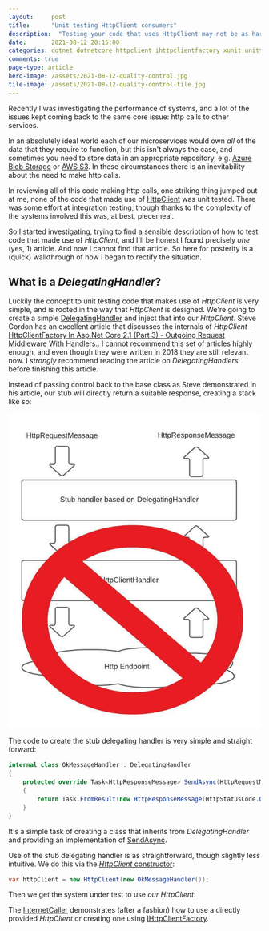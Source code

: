 ```yaml
---
layout: 	post
title:  	"Unit testing HttpClient consumers"
description:  "Testing your code that uses HttpClient may not be as hard as you thought"
date:   	2021-08-12 20:15:00
categories: dotnet dotnetcore httpclient ihttpclientfactory xunit unittest
comments: true
page-type: article
hero-image: /assets/2021-08-12-quality-control.jpg
tile-image: /assets/2021-08-12-quality-control-tile.jpg
---
```


Recently I was investigating the performance of systems, and a lot of the issues kept coming back to the same core issue: http calls to other services.

In an absolutely ideal world each of our microservices would own _all_ of the data that they require to function, but this isn't always the case, and sometimes you need to store data in an appropriate repository, e.g. [Azure Blob Storage](https://docs.microsoft.com/en-us/azure/storage/blobs/storage-blobs-introduction) or [AWS S3](https://docs.aws.amazon.com/AmazonS3/latest/userguide/Welcome.html). In these circumstances there is an inevitability about the need to make http calls.

In reviewing all of this code making http calls, one striking thing jumped out at me, none of the code that made use of [HttpClient](https://docs.microsoft.com/en-us/dotnet/api/system.net.http.httpclient?view=net-5.0) was unit tested. There was some effort at integration testing, though thanks to the complexity of the systems involved this was, at best, piecemeal.

So I started investigating, trying to find a sensible description of how to test code that made use of _HttpClient_, and I'll be honest I found precisely _one_ (yes, 1) article. And now I cannot find that article. So here for posterity is a (quick) walkthrough of how I began to rectify the situation.

## What is a _DelegatingHandler_?

Luckily the concept to unit testing code that makes use of _HttpClient_ is very simple, and is rooted in the way that _HttpClient_ is designed. We're going to create a simple [DelegatingHandler](https://docs.microsoft.com/en-us/dotnet/api/system.net.http.delegatinghandler?view=net-5.0) and inject that into our _HttpClient_. Steve Gordon has an excellent article that discusses the internals of _HttpClient_ - [HttpClientFactory In Asp.Net Core 2.1 (Part 3) - Outgoing Request Middleware With Handlers.](https://www.stevejgordon.co.uk/httpclientfactory-aspnetcore-outgoing-request-middleware-pipeline-delegatinghandlers). I cannot recommend this set of articles highly enough, and even though they were written in 2018 they are still relevant now. I _strongly_ recommend reading the article on _DelegatingHandlers_ before finishing this article.

Instead of passing control back to the base class as Steve demonstrated in his article, our stub will directly return a suitable response, creating a stack like so:

![Modified outgoing request pipeline](/assets/2021-08-12-delegating-handler-stub.jpg)

The code to create the stub delegating handler is very simple and straight forward:

```csharp
internal class OkMessageHandler : DelegatingHandler
{
    protected override Task<HttpResponseMessage> SendAsync(HttpRequestMessage request, CancellationToken cancellationToken)
    {
        return Task.FromResult(new HttpResponseMessage(HttpStatusCode.OK));
    }
}
```

It's a simple task of creating a class that inherits from _DelegatingHandler_ and providing an implementation of [SendAsync](https://docs.microsoft.com/en-us/dotnet/api/system.net.http.delegatinghandler.sendasync?view=net-5.0).

Use of the stub delegating handler is as straightforward, though slightly less intuitive. We do this via the [_HttpClient_ constructor](https://docs.microsoft.com/en-us/dotnet/api/system.net.http.httpclient.-ctor?view=net-5.0#System_Net_Http_HttpClient__ctor_System_Net_Http_HttpMessageHandler_):

```csharp
var httpClient = new HttpClient(new OkMessageHandler());
```

Then we get the system under test to use _our_ _HttpClient_:

<script src="https://gist.github.com/steve-codemunkies/ebe1192617e5860d32d982d6ac374321.js"></script>

The [InternetCaller](https://gist.github.com/steve-codemunkies/1605b7525d7a99f462e8601c063c81bd) demonstrates (after a fashion) how to use a directly provided _HttpClient_ or creating one using [IHttpClientFactory](https://docs.microsoft.com/en-us/dotnet/api/system.net.http.ihttpclientfactory?view=dotnet-plat-ext-5.0).